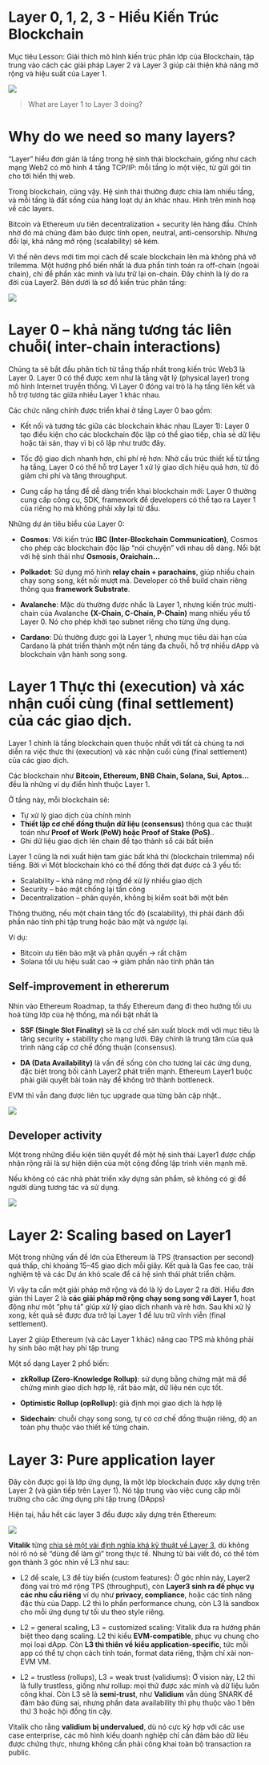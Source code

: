 #  Layer 0, 1, 2, 3 - Hiểu Kiến Trúc Blockchain 

Mục tiêu Lesson: Giải thích mô hình kiến trúc phân lớp của Blockchain, tập trung vào cách các giải pháp Layer 2 và Layer 3 giúp cải thiện khả năng mở rộng và hiệu suất của Layer 1.

![](https://www.solulab.com/wp-content/uploads/2025/06/Blockchain-Layer-0-L1-L2-and-L3-scaled.webp)


> What are Layer 1 to Layer 3 doing?



# Why do we need so many layers?

“Layer” hiểu đơn giản là tầng trong hệ sinh thái blockchain, giống như cách mạng Web2 có mô hình 4 tầng TCP/IP: mỗi tầng lo một việc, từ gửi gói tin cho tới hiển thị web.

Trong blockchain, cũng vậy. Hệ sinh thái thường được chia làm nhiều tầng, và mỗi tầng là đất sống của hàng loạt dự án khác nhau. Hình trên minh hoạ về các layers. 

Bitcoin và Ethereum ưu tiên decentralization + security lên hàng đầu. Chính nhờ đó mà chúng đảm bảo được tính open, neutral, anti-censorship. Nhưng đổi lại, khả năng mở rộng (scalability) sẽ kém. 

Vì thế nên devs mới tìm mọi cách để scale blockchain lên mà không phá vỡ trilemma. Một hướng phổ biến nhất là đưa phần tính toán ra off-chain (ngoài chain), chỉ để phần xác minh và lưu trữ lại on-chain. Đây chính là lý do ra đời của Layer2. Bên dưới là sơ đồ kiến trúc phân tầng: 


![](https://img.learnblockchain.cn/pics/20230209171636.png)

#  Layer 0 – khả năng tương tác liên chuỗi( inter-chain interactions)

Chúng ta sẽ bắt đầu phân tích từ tầng thấp nhất trong kiến trúc Web3 là Layer 0. Layer 0 có thể được xem như là tầng vật lý (physical layer) trong mô hình Internet truyền thống. Vì Layer 0 đóng vai trò là hạ tầng liên kết và hỗ trợ tương tác giữa nhiều Layer 1 khác nhau.

Các chức năng chính được triển khai ở tầng Layer 0 bao gồm:

* Kết nối và tương tác giữa các blockchain khác nhau (Layer 1):
Layer 0 tạo điều kiện cho các blockchain độc lập có thể giao tiếp, chia sẻ dữ liệu hoặc tài sản, thay vì bị cô lập như trước đây.

* Tốc độ giao dịch nhanh hơn, chi phí rẻ hơn:
Nhờ cấu trúc thiết kế từ tầng hạ tầng, Layer 0 có thể hỗ trợ Layer 1 xử lý giao dịch hiệu quả hơn, từ đó giảm chi phí và tăng throughput.

* Cung cấp hạ tầng để dễ dàng triển khai blockchain mới:
Layer 0 thường cung cấp công cụ, SDK, framework để developers có thể tạo ra Layer 1 của riêng họ mà không phải xây lại từ đầu.


Những dự án tiêu biểu của Layer 0: 

* **Cosmos**: Với kiến trúc **IBC (Inter-Blockchain Communication)**, Cosmos cho phép các blockchain độc lập “nói chuyện” với nhau dễ dàng. Nổi bật với hệ sinh thái như **Osmosis, Oraichain...**
* **Polkadot**: Sử dụng mô hình **relay chain + parachains**, giúp nhiều chain chạy song song, kết nối mượt mà. Developer có thể build chain riêng thông qua **framework Substrate**.

* **Avalanche**: Mặc dù thường được nhắc là Layer 1, nhưng kiến trúc multi-chain của Avalanche **(X-Chain, C-Chain, P-Chain)** mang nhiều yếu tố Layer 0. Nó cho phép khởi tạo subnet riêng cho từng ứng dụng.

* **Cardano**: Dù thường được gọi là Layer 1, nhưng mục tiêu dài hạn của Cardano là phát triển thành một nền tảng đa chuỗi, hỗ trợ nhiều dApp và blockchain vận hành song song.


# Layer 1 Thực thi (execution) và xác nhận cuối cùng (final settlement) của các giao dịch.

Layer 1 chính là tầng blockchain quen thuộc nhất với tất cả chúng ta nơi diễn ra việc thực thi (execution) và xác nhận cuối cùng (final settlement) của các giao dịch.

Các blockchain như **Bitcoin, Ethereum, BNB Chain, Solana, Sui, Aptos…** đều là những ví dụ điển hình thuộc Layer 1.

Ở tầng này, mỗi blockchain sẽ:

* Tự xử lý giao dịch của chính mình
* **Thiết lập cơ chế đồng thuận dữ liệu (consensus)** thông qua các thuật toán như **Proof of Work (PoW) hoặc Proof of Stake (PoS)**..
* Ghi dữ liệu giao dịch lên chain để tạo thành sổ cái bất biến

Layer 1 cũng là nơi xuất hiện tam giác bất khả thi (blockchain trilemma) nổi tiếng. Bởi vì Một blockchain khó có thể đồng thời đạt được cả 3 yếu tố:

* Scalability – khả năng mở rộng để xử lý nhiều giao dịch
* Security – bảo mật chống lại tấn công
* Decentralization – phân quyền, không bị kiểm soát bởi một bên

Thông thường, nếu một chain tăng tốc độ (scalability), thì phải đánh đổi phần nào tính phi tập trung hoặc bảo mật và ngược lại. 

Ví dụ:
* Bitcoin ưu tiên bảo mật và phân quyền → rất chậm
* Solana tối ưu hiệu suất cao → giảm phần nào tính phân tán


## Self-improvement in ethererum 

Nhìn vào Ethereum Roadmap, ta thấy Ethereum đang đi theo hướng tối ưu hoá từng lớp của hệ thống, mà nổi bật nhất là 

* **SSF (Single Slot Finality)** sẽ là cơ chế sản xuất block mới với mục tiêu là tăng security + stability cho mạng lưới. Đây chính là trung tâm của quá trình nâng cấp cơ chế đồng thuận (consensus).

* **DA (Data Availability)** là vấn đề sống còn cho tương lai các ứng dụng, đặc biệt trong bối cảnh Layer2 phát triển mạnh. Ethereum Layer1 buộc phải giải quyết bài toán này để không trở thành bottleneck.

EVM thì vẫn đang được liên tục upgrade qua từng bản cập nhật..


![](https://img.learnblockchain.cn/attachments/2024/03/ZAr9vwtW65e9ccff091ed.png)

## Developer activity

Một trong những điều kiện tiên quyết để một hệ sinh thái Layer1 được chấp nhận rộng rãi là sự hiện diện của một cộng đồng lập trình viên mạnh mẽ.

Nếu không có các nhà phát triển xây dựng sản phẩm, sẽ không có gì để người dùng tương tác và sử dụng.

![](https://substackcdn.com/image/fetch/$s_!zdsw!,w_1456,c_limit,f_webp,q_auto:good,fl_progressive:steep/https%3A%2F%2Fbucketeer-e05bbc84-baa3-437e-9518-adb32be77984.s3.amazonaws.com%2Fpublic%2Fimages%2F1bf2ec1f-77e2-4db3-b9f1-0b9050cc22e8_685x324.png)



# Layer 2: Scaling based on Layer1

Một trong những vấn đề lớn của Ethereum là TPS (transaction per second) quá thấp, chỉ khoảng 15–45 giao dịch mỗi giây. Kết quả là Gas fee cao, trải nghiệm tệ và các Dự án khó scale để cả hệ sinh thái phát triển chậm.

Vì vậy ta cần một giải pháp mở rộng và đó là lý do Layer 2 ra đời. Hiểu đơn giản thì Layer 2 là **các giải pháp mở rộng chạy song song với Layer 1**, hoạt động như một “phụ tá” giúp xử lý giao dịch nhanh và rẻ hơn. Sau khi xử lý xong, kết quả sẽ được đưa trở lại Layer 1 để lưu trữ vĩnh viễn (final settlement).

Layer 2 giúp Ethereum (và các Layer 1 khác) nâng cao TPS mà không phải hy sinh bảo mật hay phi tập trung

Một số dạng Layer 2 phổ biến:

* **zkRollup (Zero-Knowledge Rollup)**: sử dụng bằng chứng mật mã để chứng minh giao dịch hợp lệ, rất bảo mật, dữ liệu nén cực tốt.

* **Optimistic Rollup (opRollup)**: giả định mọi giao dịch là hợp lệ

* **Sidechain**: chuỗi chạy song song, tự có cơ chế đồng thuận riêng, độ an toàn phụ thuộc vào thiết kế từng chain.

# Layer 3: Pure application layer

Đây còn được gọi là lớp ứng dụng, là một lớp blockchain được xây dựng trên Layer 2 (và gián tiếp trên Layer 1). Nó tập trung vào việc cung cấp môi trường cho các ứng dụng phi tập trung (DApps) 

Hiện tại, hầu hết các layer 3 đều được xây dựng trên Ethereum: 

![](https://img.learnblockchain.cn/attachments/2022/11/7QUUBQQx637ad3b461c3b.png!/scale/40)


**Vitalik** từng [chia sẻ một vài định nghĩa khá kỹ thuật về Layer 3](https://vitalik.eth.limo/general/2022/09/17/layer_3.html), dù không nói rõ nó sẽ “dùng để làm gì” trong thực tế. Nhưng từ bài viết đó, có thể tóm gọn thành 3 góc nhìn về L3 như sau:

* L2 để scale, L3 để tùy biến (custom features): Ở góc nhìn này, Layer2 đóng vai trò mở rộng TPS (throughput), còn **Layer3 sinh ra để phục vụ các nhu cầu riêng** ví dụ như **privacy, compliance**, hoặc các tính năng đặc thù của Dapp. L2 thì lo phần performance chung, còn L3 là sandbox cho mỗi ứng dụng tự tối ưu theo style riêng.

* L2 = general scaling, L3 = customized scaling: Vitalik đưa ra hướng phân biệt theo dạng scaling. L2 thì kiểu **EVM-compatible**, phục vụ chung cho mọi loại dApp. Còn **L3 thì thiên về kiểu application-specific**, tức mỗi app có thể tự chọn cách tính toán, format data riêng, thậm chí xài non-EVM VM.



* L2 = trustless (rollups), L3 = weak trust (validiums): Ở vision này, L2 thì là  fully trustless, giống như rollup: mọi thứ được xác minh và dữ liệu luôn công khai. Còn L3 sẽ là **semi-trust**, như **Validium** vẫn dùng SNARK để đảm bảo đúng sai, nhưng phần data availability thì phụ thuộc vào 1 bên thứ 3 hoặc hội đồng tin cậy.

Vitalik cho rằng **validium bị undervalued**, dù nó cực kỳ hợp với các use case enterprise, các mô hình kiểu doanh nghiệp chỉ cần đảm bảo dữ liệu được chứng thực, nhưng không cần phải công khai toàn bộ transaction ra public.

